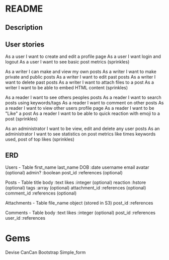 # README

## Description



## User stories

As a user I want to create and edit a profile page
As a user I want login and logout
As a user I want to see basic post metrics (sprinkles)

As a writer I can make and view my own posts
As a writer I want to make private and public posts
As a writer I want to edit past posts
As a writer I want to delete past posts
As a writer I want to attach files to a post
As a writer I want to be able to embed HTML content (sprinkles)

As a reader I want to see others peoples posts
As a reader I want to search posts using keywords/tags
As a reader I want to comment on other posts
As a reader I want to view other users profile page
As a reader I want to be "Like" a post
As a reader I want to be able to quick reaction with emoji to a post (sprinkles)

As an administrator I want to be view, edit and delete any user posts
As an administrator I want to see statistics on post metrics like times keywords used, post of top likes (sprinkles)

## ERD

Users - Table
first_name 
last_name
DOB :date
username
email
avatar (optional)
admin? :boolean
post_id :references (optional)

Posts - Table
title
body :text
likes :integer (optional)
reaction :hstore (optional)
tags :array (optional)
attachment_id :references (optional)
comment_id :references (optional)

Attachments - Table
file_name
object (stored in S3)
post_id :references

Comments - Table
body :text
likes :integer (optional)
post_id :references
user_id :references

# Gems

Devise
CanCan
Bootstrap
Simple_form 